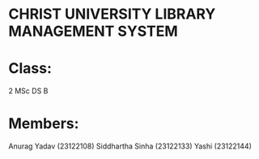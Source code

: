 # CHRIST UNIVERSITY LIBRARY MANAGEMENT SYSTEM

# Class: 
2 MSc DS B

# Members: 
Anurag Yadav (23122108)
Siddhartha Sinha (23122133)
Yashi (23122144)
